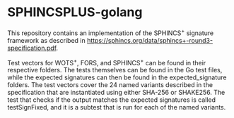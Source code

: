 # SPHINCSPLUS-golang

This repository contains an implementation of the SPHINCS<sup>+</sup> signature framework as described in https://sphincs.org/data/sphincs+-round3-specification.pdf.

Test vectors for WOTS<sup>+</sup>, FORS, and SPHINCS<sup>+</sup> can be found in their respective folders. The tests themselves can be found in the Go test files, while the expected signatures can then be found in the expected_signature folders. The test vectors cover the 24 named variants described in the specification that are instantiated using either SHA-256 or SHAKE256. The test that checks if the output matches the expected signatures is called testSignFixed, and it is a subtest that is run for each of the named variants.
